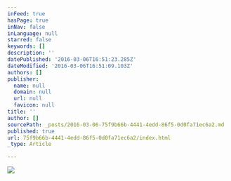 ```yaml
---
inFeed: true
hasPage: true
inNav: false
inLanguage: null
starred: false
keywords: []
description: ''
datePublished: '2016-03-06T16:51:23.285Z'
dateModified: '2016-03-06T16:51:09.103Z'
authors: []
publisher:
  name: null
  domain: null
  url: null
  favicon: null
title: ''
author: []
sourcePath: _posts/2016-03-06-75f9b66b-4441-4edd-86f5-0d0fa71ec6a2.md
published: true
url: 75f9b66b-4441-4edd-86f5-0d0fa71ec6a2/index.html
_type: Article

---
```

![](https://the-grid-user-content.s3-us-west-2.amazonaws.com/119a3eb5-b5f5-430e-a24a-77f1c3b6e38f.jpg)